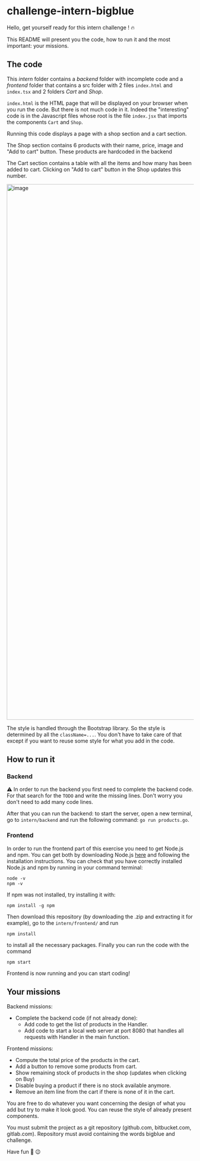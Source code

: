 # challenge-intern-bigblue

Hello, get yourself ready for this intern challenge ! :fire:

This README will present you the code, how to run it and the most important: your missions. 

## The code

This *intern* folder contains a *backend* folder with incomplete code and a *frontend* folder that contains a src folder with 2 files `index.html` and `index.tsx` and 2 folders *Cart* and *Shop*. 

`index.html` is the HTML page that will be displayed on your browser when you run the code. But there is not much code in it. Indeed the "interesting" code is in the Javascript files whose root is the file `index.jsx` that imports the components `Cart` and `Shop`. 

Running this code displays a page with a shop section and a cart section. 

The Shop section contains 6 products with their name, price, image and "Add to cart" button. These products are hardcoded in the backend

The Cart section contains a table with all the items and how many has been added to cart. Clicking on "Add to cart" button in the Shop updates this number. 

<img width="1438" alt="image" src="https://user-images.githubusercontent.com/48725727/118610522-1f316e80-b7bc-11eb-9975-188354a3a573.png">

The style is handled through the Bootstrap library. So the style is determined by all the `className=...`. You don't have to take care of that except if you want to reuse some style for what you add in the code. 


## How to run it

### Backend 

⚠️ In order to run the backend you first need to complete the backend code. For that search for the `TODO` and write the missing lines. Don't worry you don't need to add many code lines. 

After that you can run the backend: to start the server, open a new terminal, go to `intern/backend` and run the following command: `go run products.go`. 

### Frontend

In order to run the frontend part of this exercise you need to get Node.js and npm. You can get both by downloading Node.js [here](https://nodejs.org/en/download/) and following the installation instructions. 
You can check that you have correctly installed Node.js and npm by running in your command terminal: 
```
node -v
npm -v
```

If npm was not installed, try installing it with: 
```
npm install -g npm
```

Then download this repository (by downloading the .zip and extracting it for example), go to the `intern/frontend/` and run 
```
npm install
```
to install all the necessary packages. Finally you can run the code with the command
```
npm start
```
Frontend is now running and you can start coding!


## Your missions

Backend missions: 
- Complete the backend code (if not already done):
  - Add code to get the list of products in the Handler. 
  - Add code to start a local web server at port 8080 that handles all requests with Handler in the main function. 

Frontend missions: 
- Compute the total price of the products in the cart. 
- Add a button to remove some products from cart. 
- Show remaining stock of products in the shop (updates when clicking on Buy)
- Disable buying a product if there is no stock available anymore. 
- Remove an item line from the cart if there is none of it in the cart. 

You are free to do whatever you want concerning the design of what you add but try to make it look good. You can reuse the style of already present components. 

You must submit the project as a git repository (github.com, bitbucket.com, gitlab.com). Repository must avoid containing the words bigblue and challenge. 

Have fun :rocket: :wink:
